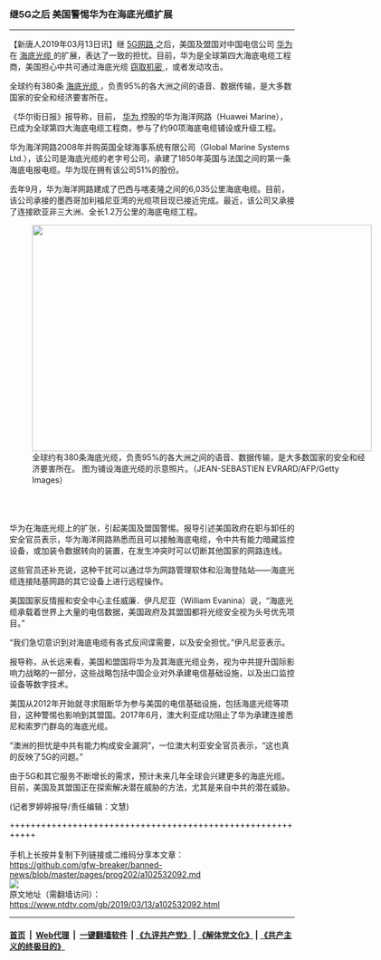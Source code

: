 ### 继5G之后 美国警惕华为在海底光缆扩展
------------------------

<div class="post_content" itemprop="articleBody">
 <p>
  【新唐人2019年03月13日讯】继
  <a href="https://www.ntdtv.com/gb/5g网路.htm">
   5G网路
  </a>
  之后，美国及盟国对中国电信公司
  <a href="https://www.ntdtv.com/gb/华为.htm">
   华为
  </a>
  在
  <a href="https://www.ntdtv.com/gb/海底光缆.htm">
   海底光缆
  </a>
  的扩展，表达了一致的担忧。目前，华为是全球第四大海底电缆工程商，美国担心中共可通过海底光缆
  <a href="https://www.ntdtv.com/gb/窃取机密.htm">
   窃取机密
  </a>
  ，或者发动攻击。
 </p>
 <p>
  全球约有380条
  <a href="https://www.ntdtv.com/gb/海底光缆.htm">
   海底光缆
  </a>
  ，负责95%的各大洲之间的语音、数据传输，是大多数国家的安全和经济要害所在。
 </p>
 <p>
  《华尔街日报》报导称，目前，
  <a href="https://www.ntdtv.com/gb/华为.htm">
   华为
  </a>
  控股的华为海洋网路（Huawei Marine），已成为全球第四大海底电缆工程商，参与了约90项海底电缆铺设或升级工程。
 </p>
 <p>
  华为海洋网路2008年并购英国全球海事系统有限公司（Global Marine Systems Ltd.），该公司是海底光缆的老字号公司，承建了1850年英国与法国之间的第一条海底电报电缆。华为现在拥有该公司51%的股份。
 </p>
 <p>
  去年9月，华为海洋网路建成了巴西与喀麦隆之间的6,035公里海底电缆。目前，该公司承接的墨西哥加利福尼亚湾的光缆项目现已接近完成。最近，该公司又承接了连接欧亚非三大洲、全长1.2万公里的海底电缆工程。
  <br/>
  <figure class="wp-caption alignnone" id="attachment_102532121" style="width: 600px">
   <img alt="" class="size-medium wp-image-102532121" height="400" src="https://www.ntdtv.com/assets/uploads/2019/03/gettyimages-465880324-594x594-1-600x400.jpg" width="600">
    <br/><figcaption class="wp-caption-text">
     全球约有380条海底光缆，负责95%的各大洲之间的语音、数据传输，是大多数国家的安全和经济要害所在。 图为铺设海底光缆的示意照片。（JEAN-SEBASTIEN EVRARD/AFP/Getty Images）
    </figcaption><br/>
   </img>
  </figure><br/>
  <br/>
  华为在海底光缆上的扩张，引起美国及盟国警惕。报导引述美国政府在职与卸任的安全官员表示，华为海洋网路熟悉而且可以接触海底电缆，令中共有能力暗藏监控设备，或加装令数据转向的装置，在发生冲突时可以切断其他国家的网路连线。
 </p>
 <p>
  这些官员还补充说，这种干扰可以通过华为网路管理软体和沿海登陆站——海底光缆连接陆基网路的其它设备上进行远程操作。
 </p>
 <p>
  美国国家反情报和安全中心主任威廉．伊凡尼亚（William Evanina）说，“海底光缆承载着世界上大量的电信数据，美国政府及其盟国都将光缆安全视为头号优先项目。”
 </p>
 <p>
  “我们急切意识到对海底电缆有各式反间谍需要，以及安全担忧。”伊凡尼亚表示。
 </p>
 <p>
  报导称，从长远来看，美国和盟国将华为及其海底光缆业务，视为中共提升国际影响力战略的一部分，这些战略包括中国企业对外承建电信基础设施，以及出口监控设备等数字技术。
 </p>
 <p>
  美国从2012年开始就寻求阻断华为参与美国的电信基础设施，包括海底光缆等项目，这种警惕也影响到其盟国。2017年6月，澳大利亚成功阻止了华为承建连接悉尼和索罗门群岛的海底光缆。
 </p>
 <p>
  “澳洲的担忧是中共有能力构成安全漏洞”，一位澳大利亚安全官员表示，“这也真的反映了5G的问题。”
 </p>
 <p>
  由于5G和其它服务不断增长的需求，预计未来几年全球会兴建更多的海底光缆。目前，美国及其盟国正在探索解决潜在威胁的方法，尤其是来自中共的潜在威胁。
 </p>
 <p>
  (记者罗婷婷报导/责任编辑：文慧)
 </p>
 <div class="single_ad">
 </div>
</div>

+++++++++++++++++++++++++++++++++++++++++++++++++++++++++++<br/><br/>
手机上长按并复制下列链接或二维码分享本文章：<br/>
https://github.com/gfw-breaker/banned-news/blob/master/pages/prog202/a102532092.md <br/>
<a href='https://github.com/gfw-breaker/banned-news/blob/master/pages/prog202/a102532092.md'><img src='https://github.com/gfw-breaker/banned-news/blob/master/pages/prog202/a102532092.md.png'/></a> <br/>
原文地址（需翻墙访问）：https://www.ntdtv.com/gb/2019/03/13/a102532092.html


------------------------
#### [首页](https://github.com/gfw-breaker/banned-news/blob/master/README.md) &nbsp;|&nbsp; [Web代理](https://github.com/labour-camp/helloworld) &nbsp;|&nbsp; [一键翻墙软件](https://github.com/gfw-breaker/nogfw/blob/master/README.md) &nbsp;| [《九评共产党》](https://github.com/gfw-breaker/9ping.md/blob/master/README.md#九评之一评共产党是什么) | [《解体党文化》](https://github.com/gfw-breaker/jtdwh.md/blob/master/README.md) | [《共产主义的终极目的》](https://github.com/gfw-breaker/gczydzjmd.md/blob/master/README.md)

